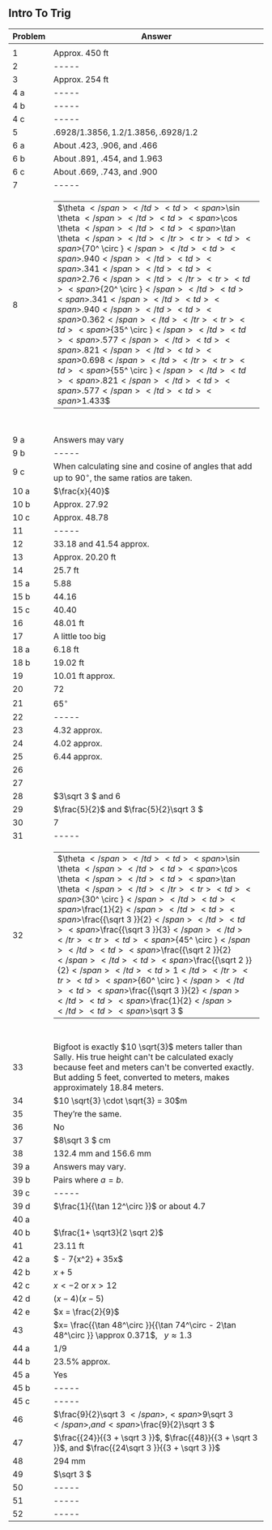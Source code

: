 
## Intro To Trig


|Problem|Answer|
|-------|------|
|||
|1|Approx. 450 ft
|2|-----|
|3|Approx. 254 ft|
|4 a|-----|
|4 b|-----|
|4 c|-----|
|5|<span>$.6928/1.3856, 1.2/1.3856, .6928/1.2$</span>|
|6 a|About .423, .906, and .466|
|6 b|About .891, .454, and 1.963|
|6 c|About .669, .743, and .900|
|7|-----|
|8|<table id="table-4"> <tbody> <tr> <td> <span>$\theta $</span> </td> <td> <span>$\sin \theta $</span> </td> <td> <span>$\cos \theta $</span> </td> <td> <span>$\tan \theta $</span> </td> </tr> <tr> <td> <span>${70^ \circ }$</span> </td> <td> <span>$.940$</span> </td> <td> <span>$.341$</span> </td> <td> <span>$2.76$</span> </td> </tr> <tr> <td> <span>${20^ \circ }$</span> </td> <td> <span>$.341$</span> </td> <td> <span>$.940$</span> </td> <td> <span>$0.362$</span> </td> </tr> <tr> <td> <span>${35^ \circ }$</span> </td> <td> <span>$.577$</span> </td> <td> <span>$.821$</span> </td> <td> <span>$0.698$</span> </td> </tr> <tr> <td> <span>${55^ \circ }$</span> </td> <td> <span>$.821$</span> </td> <td> <span>$.577$</span> </td> <td> <span>$1.433$</span> </td> </tr> </tbody> </table>|
||
||
||
||
||
|9 a|Answers may vary|
|9 b|-----|
|9 c|When calculating sine and cosine of angles that add up to <span>${90^ \circ }$</span>, the same ratios are taken.|
|10 a|<span>$\frac{x}{40}$</span>|
|10 b|Approx. 27.92|
|10 c|Approx. 48.78|
|11|-----|
|12|33.18 and 41.54 approx.|
|13|Approx. 20.20 ft|
|14|25.7 ft|
|15 a|5.88|
|15 b|44.16|
|15 c|40.40|
|16|48.01 ft|
|17|A little too big|
|18 a|6.18 ft|
|18 b|19.02 ft|
|19|10.01 ft approx.|
|20|72|
|21|<span>${65^ \circ }$</span>|
|22|-----|
|23|4.32 approx.|
|24|4.02 approx.|
|25|6.44 approx.|
|26|<br>|
|27|<br>|
|28|<span>$3\sqrt 3 $</span> and 6|
|29|<span>$\frac{5}{2}$</span> and <span>$\frac{5}{2}\sqrt 3 $</span>|
|30|7|
|31|-----|
|32|<table id="table-6"> <tbody> <tr> <td> <span>$\theta $</span> </td> <td> <span>$\sin \theta $</span> </td> <td> <span>$\cos \theta $</span> </td> <td> <span>$\tan \theta $</span> </td> </tr> <tr> <td> <span>${30^ \circ }$</span> </td> <td> <span>$\frac{1}{2}$</span> </td> <td> <span>$\frac{{\sqrt 3 }}{2}$</span> </td> <td> <span>$\frac{{\sqrt 3 }}{3}$</span> </td> </tr> <tr> <td> <span>${45^ \circ }$</span> </td> <td> <span>$\frac{{\sqrt 2 }}{2}$</span> </td> <td> <span>$\frac{{\sqrt 2 }}{2}$</span> </td> <td> 1 </td> </tr> <tr> <td> <span>${60^ \circ }$</span> </td> <td> <span>$\frac{{\sqrt 3 }}{2}$</span> </td> <td> <span>$\frac{1}{2}$</span> </td> <td> <span>$\sqrt 3 $</span> </td> </tr> </tbody> </table>|
||
||
||
||
|33|Bigfoot is exactly $10 \sqrt{3}$ meters taller than Sally. His true height can't be calculated exacly because feet and meters can't be converted exactly. But adding 5 feet, converted to meters, makes approximately 18.84 meters.|
|34|$10 \sqrt{3} \cdot \sqrt{3} = 30$m|
|35|They’re the same.|
|36|No|
|37|<span>$8\sqrt 3 $</span> cm|
|38|132.4 mm and 156.6 mm|
|39 a|Answers may vary.|
|39 b|Pairs where <span>$a = b$</span>.|
|39 c|-----|
|39 d|<span>$\frac{1}{{\tan 12^\circ }}$</span> or about 4.7|
|40 a||
|40 b|<span>$\frac{1+ \sqrt3}{2 \sqrt 2}$</span>|
|41|23.11 ft|
|42 a|<span>$ - 7{x^2} + 35x$</span>|
|42 b|<span>$x + 5$</span>|
|42 c|<span>$x < - 2$</span> or <span>$x > 12$</span>|
|42 d|<span>$(x - 4)(x - 5)$</span>|
|42 e|<span>$x = \frac{2}{9}$</span>|
|43|<span>$x= \frac{{\tan 48^\circ }}{{\tan 74^\circ - 2\tan 48^\circ }} \approx 0.371$, &nbsp; $y \approx 1.3$</span>|
|44 a|<span>$1/9$</span>|
|44 b|23.5% approx.|
|45 a|Yes|
|45 b|-----|
|45 c|-----|
|46|<span>$\frac{9}{2}\sqrt 3 $</span>, <span>$9\sqrt 3 $</span>, and <span>$\frac{9}{2}\sqrt 3 $</span>|
|47|<span>$\frac{{24}}{{3 + \sqrt 3 }}$</span>, <span>$\frac{{48}}{{3 + \sqrt 3 }}$</span>, and <span>$\frac{{24\sqrt 3 }}{{3 + \sqrt 3 }}$</span>|
|48|294 mm|
|49|<span>$\sqrt 3 $</span>|
|50|-----|
|51|-----|
|52|-----|
